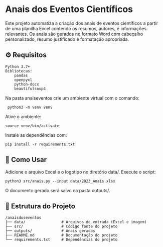 # Anais dos Eventos Científicos

Este projeto automatiza a criação dos anais de eventos científicos a partir de uma planilha Excel contendo os resumos, autores, e informações relevantes. Os anais são gerados no formato Word com cabeçalho personalizado, resumo justificado e formatação apropriada.

## ⚙️ Requisitos

    Python 3.7+
    Bibliotecas:
        pandas
        openpyxl
        python-docx
        beautifulsoup4

Na pasta anaiseventos crie um ambiente virtual com o comando:
     
     python3 -m venv venv
Ative o ambiente:

    source venv/bin/activate
Instale as dependências com:

    pip install -r requirements.txt

## 🚀 Como Usar

Adicione o arquivo Excel e o logotipo no diretório data/.
Execute o script:

    python3 src/anais.py --input data/2023_Anais.xlsx

O documento gerado será salvo na pasta outputs/.


## 📁 Estrutura do Projeto

```plaintext
/anaisdoseventos
├── data/                # Arquivos de entrada (Excel e imagem)
├── src/                 # Código fonte do projeto
├── outputs/             # Anais gerados
├── README.md            # Documentação do projeto
└── requirements.txt     # Dependências do projeto
